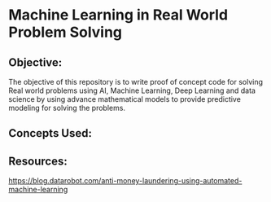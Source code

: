 # Machine Learning in Real World Problem Solving
## Objective:
The objective of this repository is to write proof of concept code for solving Real world problems using AI, Machine Learning, Deep Learning and data science by using advance mathematical models to provide predictive modeling for solving the problems.

## Concepts Used:

## Resources:
https://blog.datarobot.com/anti-money-laundering-using-automated-machine-learning
